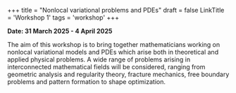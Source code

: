 +++
title = "Nonlocal variational problems and PDEs"
draft = false
LinkTitle = 'Workshop 1'
tags = 'workshop'
+++



**Date: 31 March 2025 - 4 April 2025**

The aim of this workshop is to bring together mathematicians working on nonlocal variational models and PDEs which arise both in theoretical and applied physical problems. A wide range of problems arising in interconnected mathematical fields will be considered, ranging from geometric analysis and regularity theory, fracture mechanics, free boundary problems and pattern formation to shape optimization.
